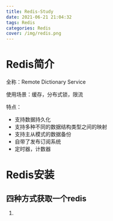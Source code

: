 ```yaml
---
title: Redis-Study
date: 2021-06-21 21:04:32
tags: Redis
categories: Redis
cover: /img/redis.png
---
```


# Redis简介

全称：Remote Dictionary Service

使用场景：缓存，分布式锁，限流

特点：

- 支持数据持久化
- 支持多种不同的数据结构类型之间的映射
- 支持主从模式的数据备份
- 自带了发布订阅系统
- 定时器，计数器

# Redis安装

## 四种方式获取一个redis

1. 

